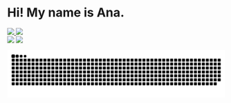 <h1> Hi! My name is Ana. </h1>

<div>
  <a href="https://github.com/analinsq">
  <img height="165em" src="https://github-readme-stats.vercel.app/api?username=analinsq&show_icons=true&theme=react&include_all_commits=true&count_private=true"/>
  <img height="165em" src="https://github-readme-stats.vercel.app/api/top-langs/?username=analinsq&layout=compact&langs_count=7&theme=react" />
</div>
    
</div>
  <a href="https://www.instagram.com/analinsq/" target="_blank"><img src="https://img.shields.io/badge/-Instagram-%23E4405F?style=for-the-badge&logo=instagram&logoColor=white" target="_blank"></a>
  <a href="https://www.linkedin.com/in/ana-beatriz-silva-linhares-12a403222/" target="_blank"><img src="https://img.shields.io/badge/-LinkedIn-%230077B5?style=for-the-badge&logo=linkedin&logoColor=white" target="_blank"></a> 
 
  ![Snake animation](https://github.com/ellen2121/ellen2121/blob/output/github-contribution-grid-snake.svg)
 
</div>
 
